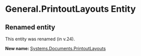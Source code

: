 # General.PrintoutLayouts Entity

## Renamed entity

This entity was renamed (in v.24).

**New name:** [Systems.Documents.PrintoutLayouts](Systems.Documents.PrintoutLayouts.md)
